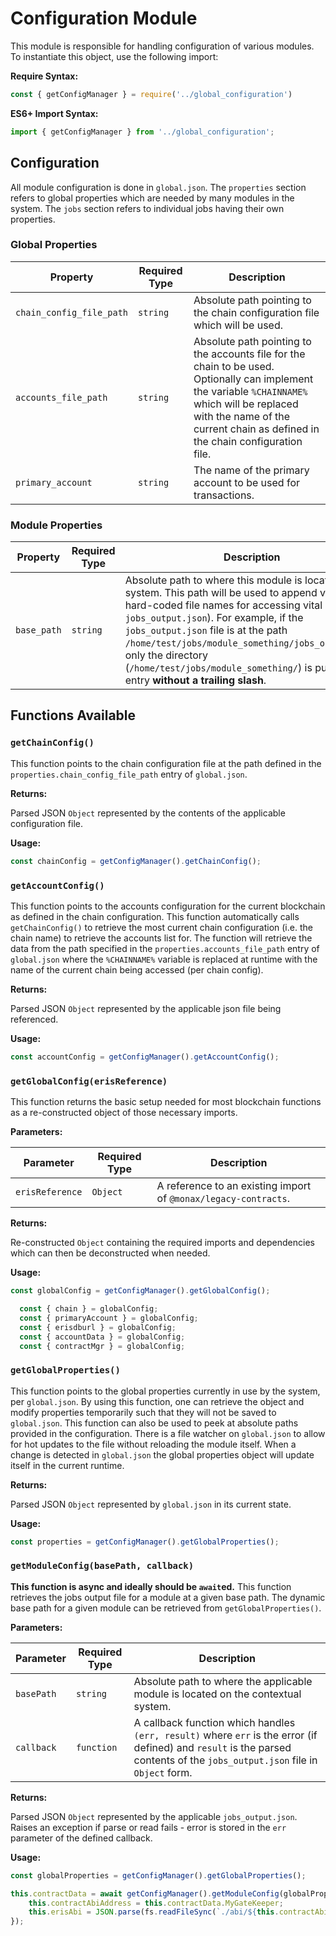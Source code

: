 # Configuration Module
This module is responsible for handling configuration of various modules. To instantiate this object, use the following import:

**Require Syntax:**
```javascript
const { getConfigManager } = require('../global_configuration')
```

**ES6+ Import Syntax:**
```javascript
import { getConfigManager } from '../global_configuration';
```

## Configuration
All module configuration is done in `global.json`. The `properties` section refers to global properties which are needed by many modules in the system. The `jobs` section refers to individual jobs having their own properties.

### Global Properties
|Property|Required Type|Description|
|--------|-------------|-----------|
|`chain_config_file_path`|`string`|Absolute path pointing to the chain configuration file which will be used.|
|`accounts_file_path`|`string`|Absolute path pointing to the accounts file for the chain to be used. Optionally can implement the variable `%CHAINNAME%` which will be replaced with the name of the current chain as defined in the chain configuration file.|
|`primary_account`|`string`|The name of the primary account to be used for transactions.|

### Module Properties
|Property|Required Type|Description|
|--------|-------------|-----------|
|`base_path`|`string`|Absolute path to where this module is located on the system. This path will be used to append various hard-coded file names for accessing vital data (i.e. `jobs_output.json`). For example, if the `jobs_output.json` file is at the path `/home/test/jobs/module_something/jobs_output.json`, only the directory (`/home/test/jobs/module_something/`) is put into this entry **without a trailing slash**.|

## Functions Available

### `getChainConfig()`
This function points to the chain configuration file at the path defined in the `properties.chain_config_file_path` entry of `global.json`.

**Returns:** 

Parsed JSON `Object` represented by the contents of the applicable configuration file.

**Usage:**
```javascript
const chainConfig = getConfigManager().getChainConfig();
```

### `getAccountConfig()`
This function points to the accounts configuration for the current blockchain as defined in the chain configuration. This function automatically calls `getChainConfig()` to retrieve the most current chain configuration (i.e. the chain name) to retrieve the accounts list for. The function will retrieve the data from the path specified in the `properties.accounts_file_path` entry of `global.json` where the `%CHAINNAME%` variable is replaced at runtime with the name of the current chain being accessed (per chain config).

**Returns:**

Parsed JSON `Object` represented by the applicable json file being referenced.

**Usage:**
```javascript
const accountConfig = getConfigManager().getAccountConfig();
```

### `getGlobalConfig(erisReference)`
This function returns the basic setup needed for most blockchain functions as a re-constructed object of those necessary imports.

**Parameters:**

|Parameter|Required Type|Description|
|---------|-------------|-----------|
|`erisReference`|`Object`|A reference to an existing import of `@monax/legacy-contracts`.

**Returns:**

Re-constructed `Object` containing the required imports and dependencies which can then be deconstructed when needed.

**Usage:**
```javascript
const globalConfig = getConfigManager().getGlobalConfig();

  const { chain } = globalConfig;
  const { primaryAccount } = globalConfig;
  const { erisdburl } = globalConfig;
  const { accountData } = globalConfig;
  const { contractMgr } = globalConfig;
```

### `getGlobalProperties()`
This function points to the global properties currently in use by the system, per `global.json`. By using this function, one can retrieve the object and modify properties temporarily such that they will not be saved to `global.json`. This function can also be used to peek at absolute paths provided in the configuration. There is a file watcher on `global.json` to allow for hot updates to the file without reloading the module itself. When a change is detected in `global.json` the global properties object will update itself in the current runtime.

**Returns:**

Parsed JSON `Object` represented by `global.json` in its current state.

**Usage:**
```javascript
const properties = getConfigManager().getGlobalProperties();
```

### `getModuleConfig(basePath, callback)`
**This function is async and ideally should be `await`ed.** This function retrieves the jobs output file for a module at a given base path. The dynamic base path for a given module can be retrieved from `getGlobalProperties()`.

**Parameters:**

|Parameter|Required Type|Description|
|---------|-------------|-----------|
|`basePath`|`string`|Absolute path to where the applicable module is located on the contextual system.|
|`callback`|`function`|A callback function which handles `(err, result)` where `err` is the error (if defined) and `result` is the parsed contents of the `jobs_output.json` file in `Object` form.

**Returns:**

Parsed JSON `Object` represented by the applicable `jobs_output.json`. Raises an exception if parse or read fails - error is stored in the `err` parameter of the defined callback.

**Usage:**
```javascript
const globalProperties = getConfigManager().getGlobalProperties();

this.contractData = await getConfigManager().getModuleConfig(globalProperties.jobs.myGatekeeper.base_path, (err, result) => {
    this.contractAbiAddress = this.contractData.MyGateKeeper;
    this.erisAbi = JSON.parse(fs.readFileSync(`./abi/${this.contractAbiAddress}`));
});
```
